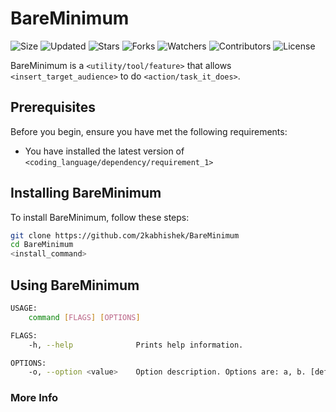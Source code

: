 # BareMinimum

![Size](https://img.shields.io/github/repo-size/2kabhishek/BareMinimum?style=plastic&color=0f0&label=Size)
![Updated](https://img.shields.io/github/last-commit/2kabhishek/BareMinimum?style=plastic&color=f00&label=Updated)
![Stars](https://img.shields.io/github/stars/2kabhishek/BareMinimum?style=plastic&color=ffc801&label=Stars)
![Forks](https://img.shields.io/github/forks/2kabhishek/BareMinimum?style=plastic&color=003cff&label=Forks)
![Watchers](https://img.shields.io/github/watchers/2kabhishek/BareMinimum?style=plastic&color=ff5500&label=Watchers)
![Contributors](https://img.shields.io/github/contributors/2kabhishek/BareMinimum?style=plastic&color=f0f&label=Contributors)
![License](https://img.shields.io/github/license/2kabhishek/BareMinimum?style=plastic&color=555&label=License)

BareMinimum is a `<utility/tool/feature>` that allows `<insert_target_audience>` to do `<action/task_it_does>`.

## Prerequisites

Before you begin, ensure you have met the following requirements:

- You have installed the latest version of `<coding_language/dependency/requirement_1>`

## Installing BareMinimum

To install BareMinimum, follow these steps:

```bash
git clone https://github.com/2kabhishek/BareMinimum
cd BareMinimum
<install_command>
```

## Using BareMinimum

```bash
USAGE:
    command [FLAGS] [OPTIONS]

FLAGS:
    -h, --help              Prints help information.

OPTIONS:
    -o, --option <value>    Option description. Options are: a, b. [default: a]

```

### More Info
